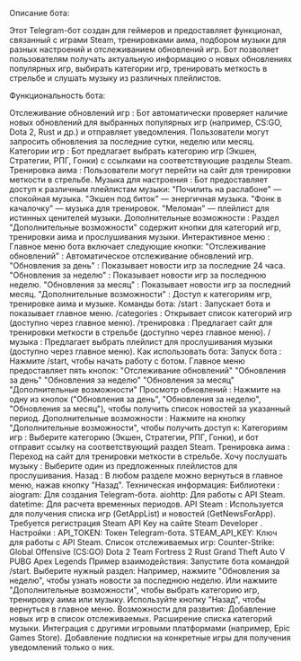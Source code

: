 Описание бота:

Этот Telegram-бот создан для геймеров и предоставляет функционал, связанный с играми Steam, тренировками аима, подбором музыки для разных настроений и отслеживанием обновлений игр. Бот позволяет пользователям получать актуальную информацию о новых обновлениях популярных игр, выбирать категории игр, тренировать меткость в стрельбе и слушать музыку из различных плейлистов.


Функциональность бота:

Отслеживание обновлений игр :
Бот автоматически проверяет наличие новых обновлений для выбранных популярных игр (например, CS:GO, Dota 2, Rust и др.) и отправляет уведомления.
Пользователи могут запросить обновления за последние сутки, неделю или месяц.
Категории игр :
Бот предлагает выбрать категорию игр (Экшен, Стратегии, РПГ, Гонки) с ссылками на соответствующие разделы Steam.
Тренировка аима :
Пользователи могут перейти на сайт для тренировки меткости в стрельбе.
Музыка для настроения :
Бот предоставляет доступ к различным плейлистам музыки:
"Почилить на раслабоне" — спокойная музыка.
"Экшен под биток" — энергичная музыка.
"Фонк в качалочку" — музыка для тренировок.
"Меломан" — плейлист для истинных ценителей музыки.
Дополнительные возможности :
Раздел "Дополнительные возможности" содержит кнопки для категорий игр, тренировки аима и прослушивания музыки.
Интерактивное меню :
Главное меню бота включает следующие кнопки:
"Отслеживание обновлений" : Автоматическое отслеживание обновлений игр.
"Обновления за день" : Показывает новости игр за последние 24 часа.
"Обновления за неделю" : Показывает новости игр за последнюю неделю.
"Обновления за месяц" : Показывает новости игр за последний месяц.
"Дополнительные возможности" : Доступ к категориям игр, тренировке аима и музыке.
Команды бота:
/start : Запускает бота и показывает главное меню.
/categories : Открывает список категорий игр (доступно через главное меню).
/тренировка : Предлагает сайт для тренировки меткости в стрельбе (доступно через главное меню).
/музыка : Предлагает выбрать плейлист для прослушивания музыки (доступно через главное меню).
Как использовать бота:
Запуск бота :
Нажмите /start, чтобы начать работу с ботом.
Главное меню предоставляет пять кнопок:
"Отслеживание обновлений"
"Обновления за день"
"Обновления за неделю"
"Обновления за месяц"
"Дополнительные возможности"
Просмотр обновлений :
Нажмите на одну из кнопок ("Обновления за день", "Обновления за неделю", "Обновления за месяц"), чтобы получить список новостей за указанный период.
Дополнительные возможности :
Нажмите на кнопку "Дополнительные возможности", чтобы получить доступ к:
Категориям игр : Выберите категорию (Экшен, Стратегии, РПГ, Гонки), и бот отправит ссылку на соответствующий раздел Steam.
Тренировка аима : Переход на сайт для тренировки меткости в стрельбе.
Хочу послушать музыку : Выберите один из предложенных плейлистов для прослушивания.
Назад :
В любом разделе можно вернуться в главное меню, нажав кнопку "Назад".
Техническая информация:
Библиотеки :
aiogram: Для создания Telegram-бота.
aiohttp: Для работы с API Steam.
datetime: Для расчета временных периодов.
API Steam :
Используется для получения списка игр (GetAppList) и новостей (GetNewsForApp).
Требуется регистрация Steam API Key на сайте Steam Developer .
Настройки :
API_TOKEN: Токен Telegram-бота.
STEAM_API_KEY: Ключ для работы с API Steam.
Список отслеживаемых игр:
Counter-Strike: Global Offensive (CS:GO)
Dota 2
Team Fortress 2
Rust
Grand Theft Auto V
PUBG
Apex Legends
Пример взаимодействия:
Запустите бота командой /start.
Выберите нужный раздел:
Например, нажмите "Обновления за неделю", чтобы узнать новости за последнюю неделю.
Или нажмите "Дополнительные возможности", чтобы выбрать категорию игр, тренировку аима или музыку.
Используйте кнопку "Назад", чтобы вернуться в главное меню.
Возможности для развития:
Добавление новых игр в список отслеживаемых.
Расширение списка категорий музыки.
Интеграция с другими игровыми платформами (например, Epic Games Store).
Добавление подписки на конкретные игры для получения уведомлений только о них.
